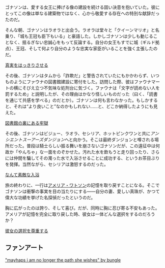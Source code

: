 <!-- title: ゴナソン・G -->
<!-- status: 生存 -->

ゴナソンは、愛する女王に捧げる像の建設を続ける固い決意を抱いていた。彼にとってこの像は単なる建築物ではなく、心から敬愛する存在への特別な献辞だったのだ。

そんな朝、ゴナソンはラオラと出会う。ラオラは堂々と「クイーンマリオ」と名乗り、「城も王冠も臣下もいる」と豪語した。しかしゴナソンは少しも動じることなく、揺るぎない忠誠心をもって反論する。自分の女王もすでに城（ギルド拠点）、王冠、そして何より自分のような忠実な家臣がいることを強く主張したのだ。

[真実をはっきりさせる](#embed:https://www.youtube.com/live/LSGUo-UnXwY?si=kRppaniN78G_vTUC&start=1233)

その後、ゴナソンはタムから「詐欺だ」と警告されていたにもかかわらず、いつものようにファウナの図書館建設に寄付をした。訪問した際、彼はファウナマートの横にそびえ立つ不気味な処刑台に気づく。ファウナは「文字が読めない人を罰するため」と説明したが、その理由はかなり怪しいものだった（曰く、「読書を通じて共感を学べる」のだとか）。ゴナソンは何も言わなかった。もしかすると、それは“より良いこと”なのかもしれない……と、どこか納得したようにも見えた。

[図書館の裏にある牢獄](#embed:https://www.youtube.com/live/LSGUo-UnXwY?feature=shared&t=1912)

その後、ゴナソンはビジュー、ラオラ、セシリア、ホットピンクワンと共に*アンシエントスーアーズダンジョン*へと向かう。そこは最終ダンジョンと噂される場所だった。普段は騎士らしい振る舞いを崩さないゴナソンだが、この遠征中は何故か「やんちゃ」な一面をのぞかせた。汚れた水を飲もうと走り回ったり、さらには仲間を騙してその濁った水で入浴させることに成功する、というお茶目ぶりを発揮。当然ながら、セシリアは激怒するのだった。

[なんて素敵な入浴](#embed:https://www.youtube.com/live/LSGUo-UnXwY?feature=shared&t=9423)

旅の終わりに、一行は[アメリア・ワトソン](https://www.youtube.com/live/LSGUo-UnXwY?feature=shared&t=8466)の記憶を取り戻すことになる。そこでゴナソンは衝撃の事実を目の当たりにする――自分の妻、愛しい真珠が、かつて偉大な功績を挙げた名探偵だったというのだ。

胸に広がったのは誇り、そして喜び。だが、同時に胸に忍び寄る不安もあった。アメリアが記憶を完全に取り戻した時、彼女は一体どんな選択をするのだろうか？

[彼女の選択を尊重する](#embed:https://www.youtube.com/live/LSGUo-UnXwY?feature=shared&t=12019)

## ファンアート

["mayhaps i am no longer the path she wishes" by bungle](https://x.com/bbbbungle/status/1831862192855228538)

<!-- ame -->